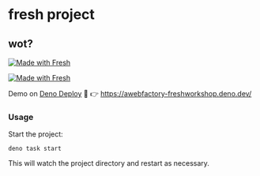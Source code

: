 # fresh project

## wot?

[![Made with Fresh](https://fresh.deno.dev/fresh-badge.svg)](https://fresh.deno.dev)

[![Made with Fresh](https://fresh.deno.dev/fresh-badge-dark.svg)](https://fresh.deno.dev)

Demo on [Deno Deploy](https://deno.com/deploy) 🚀 👉
https://awebfactory-freshworkshop.deno.dev/

### Usage

Start the project:

```deno
deno task start
```

This will watch the project directory and restart as necessary.
